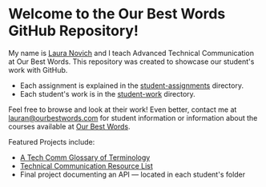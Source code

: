 # Welcome to the Our Best Words GitHub Repository!
My name is [Laura Novich](https://github.com/lsnovich) and I teach Advanced Technical Communication at Our Best Words.
This repository was created to showcase our student's work with GitHub.

* Each assignment is explained in the [student-assignments](student-assignments/readme.md) directory.
* Each student's work is in the [student-work](student-work/readme.md) directory.

Feel free to browse and look at their work! Even better, contact me at lauran@ourbestwords.com for student information or information about the courses available at [Our Best Words](https://ourbestwords.com/).

Featured Projects include:

* [A Tech Comm Glossary of Terminology](https://laura-novich-obw.github.io/glossary/)
* [Technical Communication Resource List](https://laura-novich-obw.github.io/TC-Resource-List/)
* Final project documenting an API &mdash; located in each student's folder

